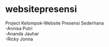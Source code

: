 # websitepresensi
Project Kelompok-Website Presensi Sederhana<br>
-Annisa Putri<br>
-Ananda Jauhar<br>
-Ricky Jonna<br>
